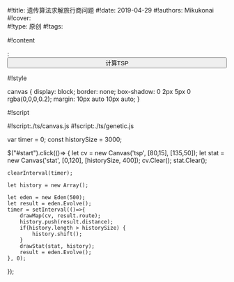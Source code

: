 #!title:    遗传算法求解旅行商问题
#!date:     2019-04-29
#!authors:  Mikukonai
#!cover:    
#!type:     原创
#!tags:     


#!content

: <button class="MikumarkButton" id="start" style="width:100%;">计算TSP</button>

<canvas id="tsp" style="width:320px;height:240px;" width="320" height="240"></canvas><canvas id="stat" style="width:320px;height:100px;" width="320" height="100"></canvas>



#!style

canvas {
    display: block;
    border: none;
    box-shadow: 0 2px 5px 0 rgba(0,0,0,0.2);
    margin: 10px auto 10px auto;
}


#!script

#!script:./ts/canvas.js
#!script:./ts/genetic.js

var timer = 0;
const historySize = 3000;

$("#start").click(()=> {
    let cv = new Canvas('tsp', [80,15], [135,50]);
    let stat = new Canvas('stat', [0,120], [historySize, 400]);
    cv.Clear();
    stat.Clear();

    clearInterval(timer);

    let history = new Array();

    let eden = new Eden(500);
    let result = eden.Evolve();
    timer = setInterval(()=>{
        drawMap(cv, result.route);
        history.push(result.distance);
        if(history.length > historySize) {
            history.shift();
        }
        drawStat(stat, history);
        result = eden.Evolve();
    }, 0);
});
